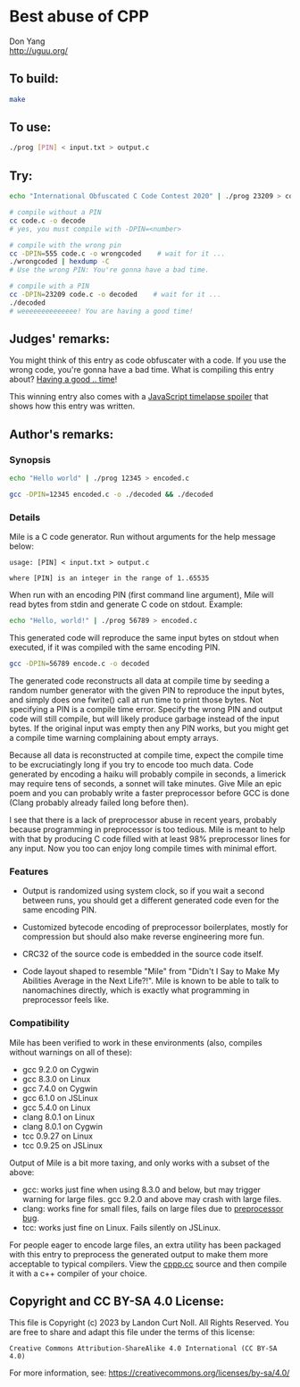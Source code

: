 # Best abuse of CPP

Don Yang\
<http://uguu.org/>

## To build:

```sh
make
```

## To use:

```sh
./prog [PIN] < input.txt > output.c
```

## Try:

```sh
echo "International Obfuscated C Code Contest 2020" | ./prog 23209 > code.c

# compile without a PIN
cc code.c -o decode
# yes, you must compile with -DPIN=<number>

# compile with the wrong pin
cc -DPIN=555 code.c -o wrongcoded	 # wait for it ...
./wrongcoded | hexdump -C
# Use the wrong PIN: You're gonna have a bad time.

# compile with a PIN
cc -DPIN=23209 code.c -o decoded	# wait for it ...
./decoded
# weeeeeeeeeeeeee! You are having a good time!
```

## Judges' remarks:

You might think of this entry as code obfuscater with a code.
If you use the wrong code, you're gonna have a bad time.
What is compiling this entry about?
[Having a good .. time](https://southpark.fandom.com/wiki/Asspen/Script)!

This winning entry also comes with a [JavaScript timelapse
spoiler](spoiler.html) that shows how this entry was written.

## Author's remarks:

### Synopsis

```sh
echo "Hello world" | ./prog 12345 > encoded.c

gcc -DPIN=12345 encoded.c -o ./decoded && ./decoded
```

### Details

Mile is a C code generator.  Run without arguments for the help message below:

```
usage: [PIN] < input.txt > output.c

where [PIN] is an integer in the range of 1..65535
```

When run with an encoding PIN (first command line argument), Mile will
read bytes from stdin and generate C code on stdout.  Example:

```sh
echo "Hello, world!" | ./prog 56789 > encoded.c
```

This generated code will reproduce the same input bytes on stdout when
executed, if it was compiled with the same encoding PIN.

```sh
gcc -DPIN=56789 encode.c -o decoded
```

The generated code reconstructs all data at compile time by seeding a
random number generator with the given PIN to reproduce the input bytes,
and simply does one fwrite() call at run time to print those bytes.  Not
specifying a PIN is a compile time error.  Specify the wrong PIN and
output code will still compile, but will likely produce garbage instead of
the input bytes.  If the original input was empty then any PIN works, but
you might get a compile time warning complaining about empty arrays.

Because all data is reconstructed at compile time, expect the compile time
to be excruciatingly long if you try to encode too much data.  Code
generated by encoding a haiku will probably compile in seconds, a limerick
may require tens of seconds, a sonnet will take minutes.  Give Mile an
epic poem and you can probably write a faster preprocessor before GCC is
done (Clang probably already failed long before then).

I see that there is a lack of preprocessor abuse in recent years, probably
because programming in preprocessor is too tedious.  Mile is meant to help
with that by producing C code filled with at least 98% preprocessor lines
for any input.  Now you too can enjoy long compile times with minimal
effort.

### Features

+ Output is randomized using system clock, so if you wait a second between
  runs, you should get a different generated code even for the same
  encoding PIN.

+ Customized bytecode encoding of preprocessor boilerplates, mostly for
  compression but should also make reverse engineering more fun.

+ CRC32 of the source code is embedded in the source code itself.

+ Code layout shaped to resemble "Mile" from "Didn't I Say to Make My
  Abilities Average in the Next Life?!".  Mile is known to be able to talk
  to nanomachines directly, which is exactly what programming in
  preprocessor feels like.

### Compatibility

Mile has been verified to work in these environments (also, compiles
without warnings on all of these):

+ gcc 9.2.0 on Cygwin
+ gcc 8.3.0 on Linux
+ gcc 7.4.0 on Cygwin
+ gcc 6.1.0 on JSLinux
+ gcc 5.4.0 on Linux
+ clang 8.0.1 on Linux
+ clang 8.0.1 on Cygwin
+ tcc 0.9.27 on Linux
+ tcc 0.9.25 on JSLinux

Output of Mile is a bit more taxing, and only works with a subset of the
above:

+ gcc: works just fine when using 8.3.0 and below, but may trigger warning
  for large files.  gcc 9.2.0 and above may crash with large files.
+ clang: works fine for small files, fails on large files due to
  [preprocessor bug](https://bugs.llvm.org/show_bug.cgi?id=44480).
+ tcc: works just fine on Linux.  Fails silently on JSLinux.

For people eager to encode large files, an extra utility has been packaged
with this entry to preprocess the generated output to make them more
acceptable to typical compilers.  View the [cppp.cc](cppp.cc) source and
then compile it with a c++ compiler of your choice.

## Copyright and CC BY-SA 4.0 License:

This file is Copyright (c) 2023 by Landon Curt Noll.  All Rights Reserved.
You are free to share and adapt this file under the terms of this license:

    Creative Commons Attribution-ShareAlike 4.0 International (CC BY-SA 4.0)

For more information, see: https://creativecommons.org/licenses/by-sa/4.0/
